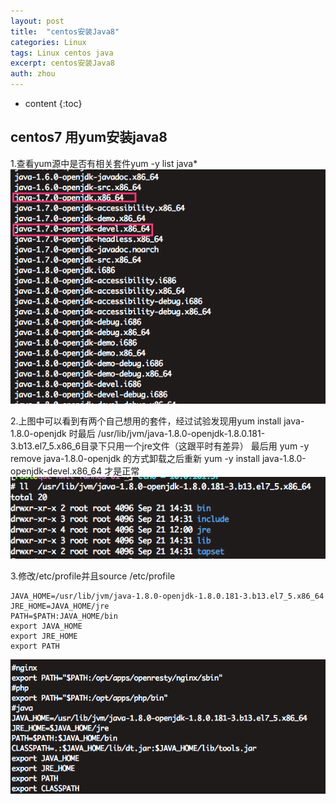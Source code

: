 ```yaml
---
layout: post
title:  "centos安装Java8"
categories: Linux
tags: Linux centos java
excerpt: centos安装Java8
auth: zhou
---
```

* content
{:toc}


## centos7 用yum安装java8

1.查看yum源中是否有相关套件yum -y list java*
![img](/assets/605186-20180921174328475-206969043.png)

2.上图中可以看到有两个自己想用的套件，经过试验发现用yum install java-1.8.0-openjdk 时最后 /usr/lib/jvm/java-1.8.0-openjdk-1.8.0.181-3.b13.el7_5.x86_6目录下只用一个jre文件（这跟平时有差异）
最后用 yum -y remove java-1.8.0-openjdk 的方式卸载之后重新 yum -y install java-1.8.0-openjdk-devel.x86_64 才是正常
![img](/assets/605186-20180921175029249-930470966.png)

3.修改/etc/profile并且source /etc/profile

```shell
JAVA_HOME=/usr/lib/jvm/java-1.8.0-openjdk-1.8.0.181-3.b13.el7_5.x86_64
JRE_HOME=JAVA_HOME/jre
PATH=$PATH:JAVA_HOME/bin
export JAVA_HOME
export JRE_HOME
export PATH
```

![img](/assets/605186-20180921175203524-914200237.png)





